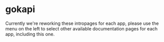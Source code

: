 # gokapi

Currently we're reworking these intropages for each app, please use the menu on the left to select other available documentation pages for each app, including this one.
